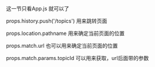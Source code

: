 
这一节只看App.js 就可以了

props.history.push('/topics')   用来跳转页面

props.location.pathname         用来确定当前页面的位置

props.match.url                 也可以用来确定当前页面的位置

props.match.params.topicId      可以用来获取，url后面带的参数
